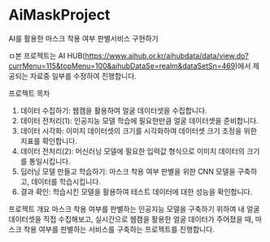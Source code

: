 # AiMaskProject
AI를 활용한 마스크 착용 여부 판별서비스 구현하기

ㅁ본 프로젝트는 AI HUB(https://www.aihub.or.kr/aihubdata/data/view.do?currMenu=115&topMenu=100&aihubDataSe=realm&dataSetSn=469)에서 
제공되는 자료중 일부를 수정하여 진행합니다.

프로젝트 목차
1. 데이터 수집하기: 웹캠을 활용하여 얼굴 데이터셋을 수집합니다.
2. 데이터 전처리(1): 인공지능 모델 학습에 필요한만큼 얼굴 데이터셋을 준비합니다.
3. 데이터 시각화: 이미지 데이터셋의 크기를 시각화하여 데이터셋 크기 조정을 위한 지표를 확인합니다.
4. 데이터 전처리(2): 머신러닝 모델에 필요한 입력값 형식으로 이미지 데이터의 크기를 통일시킵니다.
5. 딥러닝 모델 만들고 학습하기: 마스크 착용 여부 판별을 위한 CNN 모델을 구축하고, 데이터를 학습시킵니다.
6. 결과 확인: 학습시킨 모델을 활용하여 테스트 데이터에 대한 성능을 확인합니다.

프로젝트 개요
마스크 착용 여부를 판별하는 인공지능 모델을 구축하기 위하여 내 얼굴 데이터셋을 직접 수집해보고, 
실시간으로 웹캠을 활용한 얼굴 데이터가 주어졌을 때, 
마스크 착용 여부를 판별하는 서비스를 구축하는 프로젝트를 진행합니다.
